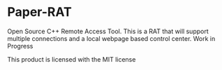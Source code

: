 # Paper-RAT
Open Source C++ Remote Access Tool.
This is a RAT that will support multiple connections and a local webpage based control center.
Work in Progress

This product is licensed with the MIT license
